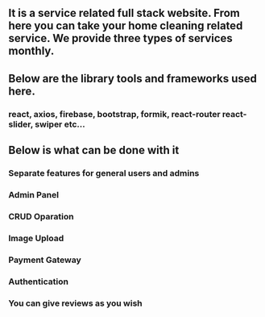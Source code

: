 ## It is a service related full stack website. From here you can take your home cleaning related service. We provide three types of services monthly.
## Below are the library tools and frameworks used here.
### react, axios, firebase, bootstrap, formik, react-router react-slider, swiper etc...

## Below is what can be done with it

### Separate features for general users and admins
### Admin Panel
### CRUD Oparation
### Image Upload
### Payment Gateway
### Authentication
### You can give reviews as you wish
